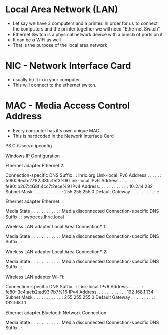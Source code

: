 # Local Area Network (LAN)
- Let say we have 3 computers and a printer. In order for us to connect the computers and the printer together we will need "Ethernet Switch"
- Ethernet Switch is a physical network device with a bunch of ports on it
- It can be a WiFi as well
- That is the purpose of the local area network

# NIC - Network Interface Card
- usually built in in your computer. 
- This will connect to the ethernet switch.

# MAC - Media Access Control Address
- Every computer has it's own unique MAC 
- This is hardcoded in the Network Interface Card

PS C:\Users> ipconfig

Windows IP Configuration


Ethernet adapter Ethernet 2:

   Connection-specific DNS Suffix  . : lhric.org
   Link-local IPv6 Address . . . . . : fe80::9ecb:2782:38fc:fef3%9
   Link-local IPv6 Address . . . . . : fe80::b207:468f:4cc7:2ece%9
   IPv4 Address. . . . . . . . . . . : 10.2.14.232
   Subnet Mask . . . . . . . . . . . : 255.255.255.0
   Default Gateway . . . . . . . . . : ::

Ethernet adapter Ethernet:

   Media State . . . . . . . . . . . : Media disconnected
   Connection-specific DNS Suffix  . : swboces.lhric.local

Wireless LAN adapter Local Area Connection* 1:

   Media State . . . . . . . . . . . : Media disconnected
   Connection-specific DNS Suffix  . :

Wireless LAN adapter Local Area Connection* 2:

   Media State . . . . . . . . . . . : Media disconnected
   Connection-specific DNS Suffix  . : 

Wireless LAN adapter Wi-Fi:

   Connection-specific DNS Suffix  . :
   Link-local IPv6 Address . . . . . : fe80::3c4:aeb2:ad93:7b7%16
   IPv4 Address. . . . . . . . . . . : 192.168.1.134
   Subnet Mask . . . . . . . . . . . : 255.255.255.0
   Default Gateway . . . . . . . . . : 192.168.1.1

Ethernet adapter Bluetooth Network Connection:

   Media State . . . . . . . . . . . : Media disconnected
   Connection-specific DNS Suffix  . :